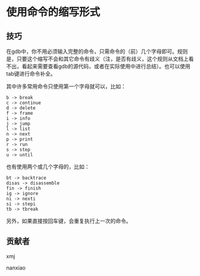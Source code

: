# 使用命令的缩写形式

## 技巧

在gdb中，你不用必须输入完整的命令，只需命令的（前）几个字母即可。规则是，只要这个缩写不会和其它命令有歧义（注，是否有歧义，这个规则从文档上看不出，看起来需要查看gdb的源代码，或者在实际使用中进行总结）。也可以使用tab键进行命令补全。

其中许多常用命令只使用第一个字母就可以，比如：

	b -> break
	c -> continue
	d -> delete
	f -> frame
	i -> info
	j -> jump
	l -> list
	n -> next
	p -> print
	r -> run
	s -> step
	u -> until

也有使用两个或几个字母的，比如：  

	bt -> backtrace
	disas -> disassemble
	fin -> finish
	ig -> ignore
	ni -> nexti
	si -> stepi
	tb -> tbreak
	
另外，如果直接按回车键，会重复执行上一次的命令。

## 贡献者

xmj

nanxiao

